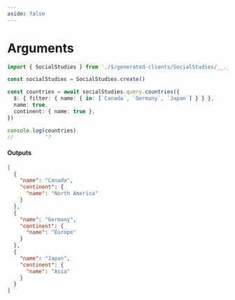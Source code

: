 ```yaml
---
aside: false
---
```


# Arguments

<!-- dprint-ignore-start -->
```ts twoslash
import { SocialStudies } from './$/generated-clients/SocialStudies/__.js'

const socialStudies = SocialStudies.create()

const countries = await socialStudies.query.countries({
  $: { filter: { name: { in: [`Canada`, `Germany`, `Japan`] } } },
  name: true,
  continent: { name: true },
})

console.log(countries)
//          ^?
```
<!-- dprint-ignore-end -->

#### Outputs

<!-- dprint-ignore-start -->
```json
[
  {
    "name": "Canada",
    "continent": {
      "name": "North America"
    }
  },
  {
    "name": "Germany",
    "continent": {
      "name": "Europe"
    }
  },
  {
    "name": "Japan",
    "continent": {
      "name": "Asia"
    }
  }
]
```
<!-- dprint-ignore-end -->
